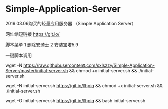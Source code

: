 # Simple-Application-Server

2019.03.06购买的轻量应用服务器 （Simple Application Server）

网址缩短链接 https://git.io/

脚本菜单
1 删除安骑士
2 安装宝塔5.9


一键脚本调用

wget -N https://raw.githubusercontent.com/sxlszzy/Simple-Application-Server/master/initial-server.sh && chmod +x initial-server.sh && ./initial-server.sh

wget -N initial-server.sh https://git.io/fhpiq && chmod +x initial-server.sh && ./initial-server.sh

wget -O initial-server.sh https://git.io/fhpiq && bash initial-server.sh
